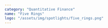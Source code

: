 ```yaml
---
category: "Quantitative Finance"
name: "Five Rings"
logo: "/assets/img/spotlights/five_rings.png"
---
```

